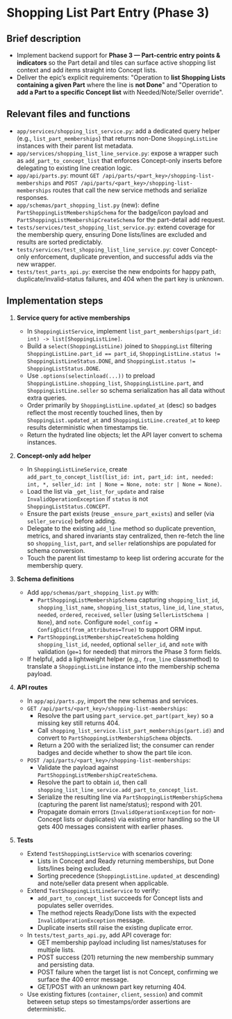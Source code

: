 # Shopping List Part Entry (Phase 3)

## Brief description
- Implement backend support for **Phase 3 — Part-centric entry points & indicators** so the Part detail and tiles can surface active shopping list context and add items straight into Concept lists.
- Deliver the epic’s explicit requirements: "Operation to **list Shopping Lists containing a given Part** where the line is **not Done**" and "Operation to **add a Part to a specific Concept list** with Needed/Note/Seller override".

## Relevant files and functions
- `app/services/shopping_list_service.py`: add a dedicated query helper (e.g., `list_part_memberships`) that returns non-Done `ShoppingListLine` instances with their parent list metadata.
- `app/services/shopping_list_line_service.py`: expose a wrapper such as `add_part_to_concept_list` that enforces Concept-only inserts before delegating to existing line creation logic.
- `app/api/parts.py`: mount `GET /api/parts/<part_key>/shopping-list-memberships` and `POST /api/parts/<part_key>/shopping-list-memberships` routes that call the new service methods and serialize responses.
- `app/schemas/part_shopping_list.py` (new): define `PartShoppingListMembershipSchema` for the badge/icon payload and `PartShoppingListMembershipCreateSchema` for the part-detail add request.
- `tests/services/test_shopping_list_service.py`: extend coverage for the membership query, ensuring Done lists/lines are excluded and results are sorted predictably.
- `tests/services/test_shopping_list_line_service.py`: cover Concept-only enforcement, duplicate prevention, and successful adds via the new wrapper.
- `tests/test_parts_api.py`: exercise the new endpoints for happy path, duplicate/invalid-status failures, and 404 when the part key is unknown.

## Implementation steps
1. **Service query for active memberships**
   - In `ShoppingListService`, implement `list_part_memberships(part_id: int) -> list[ShoppingListLine]`.
   - Build a `select(ShoppingListLine)` joined to `ShoppingList` filtering `ShoppingListLine.part_id == part_id`, `ShoppingListLine.status != ShoppingListLineStatus.DONE`, and `ShoppingList.status != ShoppingListStatus.DONE`.
   - Use `.options(selectinload(...))` to preload `ShoppingListLine.shopping_list`, `ShoppingListLine.part`, and `ShoppingListLine.seller` so schema serialization has all data without extra queries.
   - Order primarily by `ShoppingListLine.updated_at` (desc) so badges reflect the most recently touched lines, then by `ShoppingList.updated_at` and `ShoppingListLine.created_at` to keep results deterministic when timestamps tie.
   - Return the hydrated line objects; let the API layer convert to schema instances.

2. **Concept-only add helper**
   - In `ShoppingListLineService`, create `add_part_to_concept_list(list_id: int, part_id: int, needed: int, *, seller_id: int | None = None, note: str | None = None)`.
   - Load the list via `_get_list_for_update` and raise `InvalidOperationException` if `status` is not `ShoppingListStatus.CONCEPT`.
   - Ensure the part exists (reuse `_ensure_part_exists`) and seller (via `seller_service`) before adding.
   - Delegate to the existing `add_line` method so duplicate prevention, metrics, and shared invariants stay centralized, then re-fetch the line so `shopping_list`, `part`, and `seller` relationships are populated for schema conversion.
   - Touch the parent list timestamp to keep list ordering accurate for the membership query.

3. **Schema definitions**
   - Add `app/schemas/part_shopping_list.py` with:
     - `PartShoppingListMembershipSchema` capturing `shopping_list_id`, `shopping_list_name`, `shopping_list_status`, `line_id`, `line_status`, `needed`, `ordered`, `received`, `seller` (using `SellerListSchema | None`), and `note`. Configure `model_config = ConfigDict(from_attributes=True)` to support ORM input.
     - `PartShoppingListMembershipCreateSchema` holding `shopping_list_id`, `needed`, optional `seller_id`, and `note` with validation (`ge=1` for needed) that mirrors the Phase 3 form fields.
   - If helpful, add a lightweight helper (e.g., `from_line` classmethod) to translate a `ShoppingListLine` instance into the membership schema payload.

4. **API routes**
   - In `app/api/parts.py`, import the new schemas and services.
   - `GET /api/parts/<part_key>/shopping-list-memberships`:
     - Resolve the part using `part_service.get_part(part_key)` so a missing key still returns 404.
     - Call `shopping_list_service.list_part_memberships(part.id)` and convert to `PartShoppingListMembershipSchema` objects.
     - Return a 200 with the serialized list; the consumer can render badges and decide whether to show the part tile icon.
   - `POST /api/parts/<part_key>/shopping-list-memberships`:
     - Validate the payload against `PartShoppingListMembershipCreateSchema`.
     - Resolve the part to obtain `id`, then call `shopping_list_line_service.add_part_to_concept_list`.
     - Serialize the resulting line via `PartShoppingListMembershipSchema` (capturing the parent list name/status); respond with 201.
     - Propagate domain errors (`InvalidOperationException` for non-Concept lists or duplicates) via existing error handling so the UI gets 400 messages consistent with earlier phases.

5. **Tests**
   - Extend `TestShoppingListService` with scenarios covering:
     - Lists in Concept and Ready returning memberships, but Done lists/lines being excluded.
     - Sorting precedence (`ShoppingListLine.updated_at` descending) and note/seller data present when applicable.
   - Extend `TestShoppingListLineService` to verify:
     - `add_part_to_concept_list` succeeds for Concept lists and populates seller overrides.
     - The method rejects Ready/Done lists with the expected `InvalidOperationException` message.
     - Duplicate inserts still raise the existing duplicate error.
   - In `tests/test_parts_api.py`, add API coverage for:
     - GET membership payload including list names/statuses for multiple lists.
     - POST success (201) returning the new membership summary and persisting data.
     - POST failure when the target list is not Concept, confirming we surface the 400 error message.
     - GET/POST with an unknown part key returning 404.
   - Use existing fixtures (`container`, `client`, `session`) and commit between setup steps so timestamps/order assertions are deterministic.
